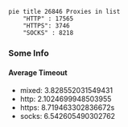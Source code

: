 
```mermaid
pie title 26846 Proxies in list
    "HTTP" : 17565
    "HTTPS": 3746
    "SOCKS" : 8218
```

### Some Info
#### Average Timeout

- mixed: 3.828552031549431
- http: 2.1024699948503955
- https: 8.719463302836672s
- socks: 6.542605490302762